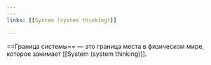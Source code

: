 ```yaml
---
---
links: [[System (system thinking)]] 

---
```



==Граница системы== — это граница места в физическом мире, которое занимает [[System (system thinking)]]. 